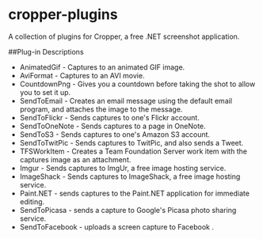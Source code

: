 # cropper-plugins

A collection of plugins for Cropper, a free .NET screenshot application.

##Plug-in Descriptions

* AnimatedGif - Captures to an animated GIF image.
* AviFormat - Captures to an AVI movie.
* CountdownPng - Gives you a countdown before taking the shot to allow you to set it up.
* SendToEmail - Creates an email message using the default email program, and attaches the image to the message.
* SendToFlickr - Sends captures to one's Flickr account.
* SendToOneNote - Sends captures to a page in OneNote.
* SendToS3 - Sends captures to one's Amazon S3 account.
* SendToTwitPic - Sends captures to TwitPic, and also sends a Tweet.
* TFSWorkItem - Creates a Team Foundation Server work item with the captures image as an attachment.
* Imgur - Sends captures to ImgUr, a free image hosting service.
* ImageShack - Sends captures to ImageShack, a free image hosting service.
* Paint.NET - sends captures to the Paint.NET application for immediate editing.
* SendToPicasa - sends a capture to Google's Picasa photo sharing service.
* SendToFacebook - uploads a screen capture to Facebook .
